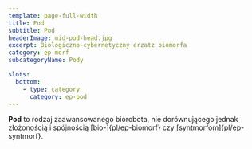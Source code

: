 ```yaml
---
template: page-full-width
title: Pod
subtitle: Pod
headerImage: mid-pod-head.jpg
excerpt: Biologiczno-cybernetyczny erzatz biomorfa
category: ep-morf
subcategoryName: Pody

slots:
  bottom:
    - type: category
      category: ep-pod
---
```

**Pod** to rodzaj zaawansowanego biorobota, nie dorównującego jednak złożonością i spójnością [bio-]{pl/ep-biomorf} czy [syntmorfom]{pl/ep-syntmorf}.

